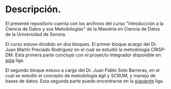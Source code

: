 # Descripción.

El presente repositorio cuenta con los archivos del curso "Introducción a la Ciencia de Datos y sus Metodologías" de la Maestría en Ciencia de Datos de la Universidad de Sonora.

El curso estuvo dividido en dos bloques. El primer bloque acargo del Dr. Juan Martín Preciado Rodríguez en el cual se estudió la metodología CRISP-DM. Esta primera parte concluyó con el proyecto integrador disponible en [esta](https://github.com/Maleniski/introduccion-ciencia-datos-metodologias/tree/main/parte1_CRISP_DM) liga.

El segundo bloque estuvo a cargo del Dr. Juan Pablo Soto Barreras, en el cual se estudió el concepto de metodología ágil y SCRUM, y manejo de bases de datos. Esta segunda parte puede encontrarse en la [siguiente](https://github.com/Maleniski/introduccion-ciencia-datos-metodologias/tree/main/parte2_SCRUM_basedatos) liga.
